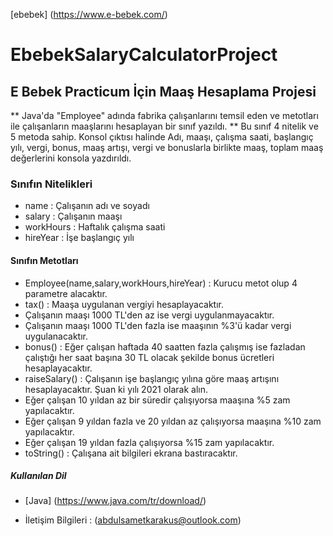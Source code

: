 [ebebek] (https://www.e-bebek.com/)
# EbebekSalaryCalculatorProject
 ## E Bebek Practicum İçin Maaş Hesaplama Projesi
** Java'da "Employee" adında fabrika çalışanlarını temsil eden ve metotları ile çalışanların maaşlarını hesaplayan bir sınıf yazıldı. **
Bu sınıf 4 nitelik ve 5 metoda sahip. 
Konsol çıktısı halinde Adı, maaşı, çalışma saati, başlangıç yılı, vergi, bonus, maaş artışı, vergi ve bonuslarla birlikte maaş, toplam maaş değerlerini konsola yazdırıldı. 
### Sınıfın Nitelikleri
* name : Çalışanın adı ve soyadı
* salary : Çalışanın maaşı
* workHours : Haftalık çalışma saati
* hireYear : İşe başlangıç yılı
#### Sınıfın Metotları
* Employee(name,salary,workHours,hireYear) : Kurucu metot olup 4 parametre alacaktır.
* tax() : Maaşa uygulanan vergiyi hesaplayacaktır.
* Çalışanın maaşı 1000 TL'den az ise vergi uygulanmayacaktır.
* Çalışanın maaşı 1000 TL'den fazla ise maaşının %3'ü kadar vergi uygulanacaktır.
* bonus() : Eğer çalışan haftada 40 saatten fazla çalışmış ise fazladan çalıştığı her saat başına 30 TL olacak şekilde bonus ücretleri hesaplayacaktır.
* raiseSalary() : Çalışanın işe başlangıç yılına göre maaş artışını hesaplayacaktır. Şuan ki yılı 2021 olarak alın.
* Eğer çalışan 10 yıldan az bir süredir çalışıyorsa maaşına %5 zam yapılacaktır.
* Eğer çalışan 9 yıldan fazla ve 20 yıldan az çalışıyorsa maaşına %10 zam yapılacaktır.
* Eğer çalışan 19 yıldan fazla çalışıyorsa %15 zam yapılacaktır.
* toString() : Çalışana ait bilgileri ekrana bastıracaktır.
##### Kullanılan Dil
* [Java] (https://www.java.com/tr/download/)
- İletişim Bilgileri : (abdulsametkarakus@outlook.com)
